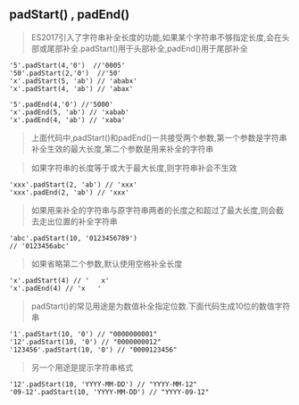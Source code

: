 ## padStart() , padEnd()
>ES2017引入了字符串补全长度的功能,如果某个字符串不够指定长度,会在头部或尾部补全.padStart()用于头部补全,padEnd()用于尾部补全
```
'5'.padStart(4,'0')  //'0005'
'50'.padStart(2,'0')  //'50'
'x'.padStart(5, 'ab') // 'ababx'
'x'.padStart(4, 'ab') // 'abax'

'5'.padEnd(4,'0') //'5000'
'x'.padEnd(5, 'ab') // 'xabab'
'x'.padEnd(4, 'ab') // 'xaba'
```
>上面代码中,padStart()和padEnd()一共接受两个参数,第一个参数是字符串补全生效的最大长度,第二个参数是用来补全的字符串

>如果字符串的长度等于或大于最大长度,则字符串补会不生效
```
'xxx'.padStart(2, 'ab') // 'xxx'
'xxx'.padEnd(2, 'ab') // 'xxx'
```
>如果用来补全的字符串与原字符串两者的长度之和超过了最大长度,则会截去走出位置的补全字符串
```
'abc'.padStart(10, '0123456789')
// '0123456abc'
```
>如果省略第二个参数,默认使用空格补全长度
```
'x'.padStart(4) // '   x'
'x'.padEnd(4) // 'x   '
```
>padStart()的常见用途是为数值补全指定位数.下面代码生成10位的数值字符串
```
'1'.padStart(10, '0') // "0000000001"
'12'.padStart(10, '0') // "0000000012"
'123456'.padStart(10, '0') // "0000123456"
```
>另一个用途是提示字符串格式
```
'12'.padStart(10, 'YYYY-MM-DD') // "YYYY-MM-12"
'09-12'.padStart(10, 'YYYY-MM-DD') // "YYYY-09-12"
```